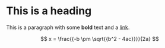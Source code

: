 # This is a heading

This is a paragraph with some **bold** text and a [link](https://example.com).

$$ 
x = \frac{{-b \pm \sqrt{{b^2 - 4ac}}}}{2a} 
$$